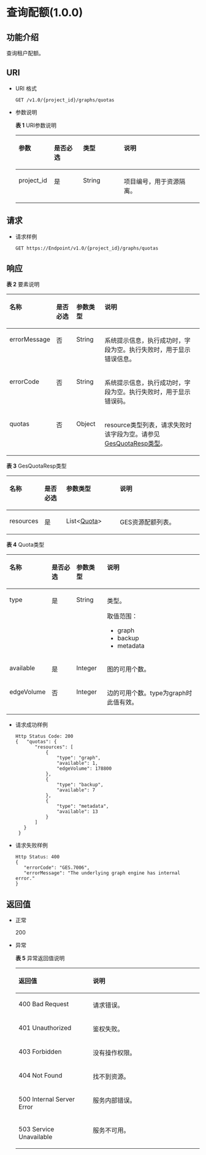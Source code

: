 # 查询配额\(1.0.0\)<a name="ges_03_0013"></a>

## 功能介绍<a name="section43665743"></a>

查询租户配额。

## URI<a name="section57447370"></a>

-   URI 格式

    ```
    GET /v1.0/{project_id}/graphs/quotas
    ```

-   参数说明

    **表 1**  URI参数说明

    <a name="table944842165240"></a>
    <table><thead align="left"><tr id="row50689853165240"><th class="cellrowborder" valign="top" width="19.23%" id="mcps1.2.5.1.1"><p id="p6438023316534"><a name="p6438023316534"></a><a name="p6438023316534"></a>参数</p>
    </th>
    <th class="cellrowborder" valign="top" width="15.809999999999999%" id="mcps1.2.5.1.2"><p id="p4741635116534"><a name="p4741635116534"></a><a name="p4741635116534"></a>是否必选</p>
    </th>
    <th class="cellrowborder" valign="top" width="22.189999999999998%" id="mcps1.2.5.1.3"><p id="p1551922216534"><a name="p1551922216534"></a><a name="p1551922216534"></a>类型</p>
    </th>
    <th class="cellrowborder" valign="top" width="42.77%" id="mcps1.2.5.1.4"><p id="p4909746116534"><a name="p4909746116534"></a><a name="p4909746116534"></a>说明</p>
    </th>
    </tr>
    </thead>
    <tbody><tr id="row54877755165240"><td class="cellrowborder" valign="top" width="19.23%" headers="mcps1.2.5.1.1 "><p id="p589966216534"><a name="p589966216534"></a><a name="p589966216534"></a>project_id</p>
    </td>
    <td class="cellrowborder" valign="top" width="15.809999999999999%" headers="mcps1.2.5.1.2 "><p id="p811058316534"><a name="p811058316534"></a><a name="p811058316534"></a>是</p>
    </td>
    <td class="cellrowborder" valign="top" width="22.189999999999998%" headers="mcps1.2.5.1.3 "><p id="p5297744816534"><a name="p5297744816534"></a><a name="p5297744816534"></a>String</p>
    </td>
    <td class="cellrowborder" valign="top" width="42.77%" headers="mcps1.2.5.1.4 "><p id="p6331489016534"><a name="p6331489016534"></a><a name="p6331489016534"></a>项目编号，用于资源隔离。</p>
    </td>
    </tr>
    </tbody>
    </table>


## 请求<a name="section47264284"></a>

-   请求样例

    ```
    GET https://Endpoint/v1.0/{project_id}/graphs/quotas
    ```


## 响应<a name="section22725374"></a>

**表 2**  要素说明

<a name="table28067432"></a>
<table><thead align="left"><tr id="row11887525"><th class="cellrowborder" valign="top" width="14.67%" id="mcps1.2.5.1.1"><p id="p23365488"><a name="p23365488"></a><a name="p23365488"></a>名称</p>
</th>
<th class="cellrowborder" valign="top" width="11.64%" id="mcps1.2.5.1.2"><p id="p13556388"><a name="p13556388"></a><a name="p13556388"></a>是否必选</p>
</th>
<th class="cellrowborder" valign="top" width="15.18%" id="mcps1.2.5.1.3"><p id="p24325607"><a name="p24325607"></a><a name="p24325607"></a>参数类型</p>
</th>
<th class="cellrowborder" valign="top" width="58.51%" id="mcps1.2.5.1.4"><p id="p24217188"><a name="p24217188"></a><a name="p24217188"></a>说明</p>
</th>
</tr>
</thead>
<tbody><tr id="row16628103"><td class="cellrowborder" valign="top" width="14.67%" headers="mcps1.2.5.1.1 "><p id="p4699083"><a name="p4699083"></a><a name="p4699083"></a>errorMessage</p>
</td>
<td class="cellrowborder" valign="top" width="11.64%" headers="mcps1.2.5.1.2 "><p id="p45081436"><a name="p45081436"></a><a name="p45081436"></a>否</p>
</td>
<td class="cellrowborder" valign="top" width="15.18%" headers="mcps1.2.5.1.3 "><p id="p27717665"><a name="p27717665"></a><a name="p27717665"></a>String</p>
</td>
<td class="cellrowborder" valign="top" width="58.51%" headers="mcps1.2.5.1.4 "><p id="p30538370"><a name="p30538370"></a><a name="p30538370"></a>系统提示信息，执行成功时，字段为空。执行失败时，用于显示错误信息。</p>
</td>
</tr>
<tr id="row6409881"><td class="cellrowborder" valign="top" width="14.67%" headers="mcps1.2.5.1.1 "><p id="p49438385"><a name="p49438385"></a><a name="p49438385"></a>errorCode</p>
</td>
<td class="cellrowborder" valign="top" width="11.64%" headers="mcps1.2.5.1.2 "><p id="p45086233"><a name="p45086233"></a><a name="p45086233"></a>否</p>
</td>
<td class="cellrowborder" valign="top" width="15.18%" headers="mcps1.2.5.1.3 "><p id="p28106233"><a name="p28106233"></a><a name="p28106233"></a>String</p>
</td>
<td class="cellrowborder" valign="top" width="58.51%" headers="mcps1.2.5.1.4 "><p id="p62012410"><a name="p62012410"></a><a name="p62012410"></a>系统提示信息，执行成功时，字段为空。执行失败时，用于显示错误码。</p>
</td>
</tr>
<tr id="row21240782"><td class="cellrowborder" valign="top" width="14.67%" headers="mcps1.2.5.1.1 "><p id="p12141622243"><a name="p12141622243"></a><a name="p12141622243"></a>quotas</p>
</td>
<td class="cellrowborder" valign="top" width="11.64%" headers="mcps1.2.5.1.2 "><p id="p42773356"><a name="p42773356"></a><a name="p42773356"></a>否</p>
</td>
<td class="cellrowborder" valign="top" width="15.18%" headers="mcps1.2.5.1.3 "><p id="p42089810"><a name="p42089810"></a><a name="p42089810"></a>Object</p>
</td>
<td class="cellrowborder" valign="top" width="58.51%" headers="mcps1.2.5.1.4 "><p id="p53831420"><a name="p53831420"></a><a name="p53831420"></a>resource类型列表，请求失败时该字段为空。请参见<a href="#table11891628142715">GesQuotaResp类型</a>。</p>
</td>
</tr>
</tbody>
</table>

**表 3**  GesQuotaResp类型

<a name="table11891628142715"></a>
<table><thead align="left"><tr id="row918952812275"><th class="cellrowborder" valign="top" width="14.67%" id="mcps1.2.5.1.1"><p id="p318920283276"><a name="p318920283276"></a><a name="p318920283276"></a>名称</p>
</th>
<th class="cellrowborder" valign="top" width="11.64%" id="mcps1.2.5.1.2"><p id="p518962822715"><a name="p518962822715"></a><a name="p518962822715"></a>是否必选</p>
</th>
<th class="cellrowborder" valign="top" width="28.27%" id="mcps1.2.5.1.3"><p id="p2189528192711"><a name="p2189528192711"></a><a name="p2189528192711"></a>参数类型</p>
</th>
<th class="cellrowborder" valign="top" width="45.42%" id="mcps1.2.5.1.4"><p id="p5189142813274"><a name="p5189142813274"></a><a name="p5189142813274"></a>说明</p>
</th>
</tr>
</thead>
<tbody><tr id="row131891128162716"><td class="cellrowborder" valign="top" width="14.67%" headers="mcps1.2.5.1.1 "><p id="p06011119142914"><a name="p06011119142914"></a><a name="p06011119142914"></a>resources</p>
</td>
<td class="cellrowborder" valign="top" width="11.64%" headers="mcps1.2.5.1.2 "><p id="p618952815275"><a name="p618952815275"></a><a name="p618952815275"></a>是</p>
</td>
<td class="cellrowborder" valign="top" width="28.27%" headers="mcps1.2.5.1.3 "><p id="p1657719210298"><a name="p1657719210298"></a><a name="p1657719210298"></a>List&lt;<a href="#table65377746">Quota</a>&gt;</p>
</td>
<td class="cellrowborder" valign="top" width="45.42%" headers="mcps1.2.5.1.4 "><p id="p385554810299"><a name="p385554810299"></a><a name="p385554810299"></a>GES资源配额列表。</p>
</td>
</tr>
</tbody>
</table>

**表 4**  Quota类型

<a name="table65377746"></a>
<table><thead align="left"><tr id="row12404353"><th class="cellrowborder" valign="top" width="13.08%" id="mcps1.2.5.1.1"><p id="p65228511"><a name="p65228511"></a><a name="p65228511"></a>名称</p>
</th>
<th class="cellrowborder" valign="top" width="14.39%" id="mcps1.2.5.1.2"><p id="p49018005"><a name="p49018005"></a><a name="p49018005"></a>是否必选</p>
</th>
<th class="cellrowborder" valign="top" width="16.39%" id="mcps1.2.5.1.3"><p id="p11035468"><a name="p11035468"></a><a name="p11035468"></a>参数类型</p>
</th>
<th class="cellrowborder" valign="top" width="56.14%" id="mcps1.2.5.1.4"><p id="p21457707"><a name="p21457707"></a><a name="p21457707"></a>说明</p>
</th>
</tr>
</thead>
<tbody><tr id="row58901642"><td class="cellrowborder" valign="top" width="13.08%" headers="mcps1.2.5.1.1 "><p id="p6303673"><a name="p6303673"></a><a name="p6303673"></a>type</p>
</td>
<td class="cellrowborder" valign="top" width="14.39%" headers="mcps1.2.5.1.2 "><p id="p40835493"><a name="p40835493"></a><a name="p40835493"></a>是</p>
</td>
<td class="cellrowborder" valign="top" width="16.39%" headers="mcps1.2.5.1.3 "><p id="p19340597"><a name="p19340597"></a><a name="p19340597"></a>String</p>
</td>
<td class="cellrowborder" valign="top" width="56.14%" headers="mcps1.2.5.1.4 "><p id="p23084497"><a name="p23084497"></a><a name="p23084497"></a>类型。</p>
<p id="p6433888"><a name="p6433888"></a><a name="p6433888"></a>取值范围：</p>
<a name="ul372116591758"></a><a name="ul372116591758"></a><ul id="ul372116591758"><li>graph</li><li>backup</li><li>metadata</li></ul>
</td>
</tr>
<tr id="row1265877"><td class="cellrowborder" valign="top" width="13.08%" headers="mcps1.2.5.1.1 "><p id="p35427225"><a name="p35427225"></a><a name="p35427225"></a>available</p>
</td>
<td class="cellrowborder" valign="top" width="14.39%" headers="mcps1.2.5.1.2 "><p id="p51032940"><a name="p51032940"></a><a name="p51032940"></a>是</p>
</td>
<td class="cellrowborder" valign="top" width="16.39%" headers="mcps1.2.5.1.3 "><p id="p40027513"><a name="p40027513"></a><a name="p40027513"></a></p>
<p id="p7249223123516"><a name="p7249223123516"></a><a name="p7249223123516"></a>Integer</p>
</td>
<td class="cellrowborder" valign="top" width="56.14%" headers="mcps1.2.5.1.4 "><p id="p21003110"><a name="p21003110"></a><a name="p21003110"></a>图的可用个数。</p>
</td>
</tr>
<tr id="row54810264"><td class="cellrowborder" valign="top" width="13.08%" headers="mcps1.2.5.1.1 "><p id="p10446393"><a name="p10446393"></a><a name="p10446393"></a>edgeVolume</p>
</td>
<td class="cellrowborder" valign="top" width="14.39%" headers="mcps1.2.5.1.2 "><p id="p40851470"><a name="p40851470"></a><a name="p40851470"></a>否</p>
</td>
<td class="cellrowborder" valign="top" width="16.39%" headers="mcps1.2.5.1.3 "><p id="p20634751"><a name="p20634751"></a><a name="p20634751"></a>Integer</p>
</td>
<td class="cellrowborder" valign="top" width="56.14%" headers="mcps1.2.5.1.4 "><p id="p60802166"><a name="p60802166"></a><a name="p60802166"></a>边的可用个数。type为graph时此值有效。</p>
</td>
</tr>
</tbody>
</table>

-   请求成功样例

    ```
    Http Status Code: 200
    {   "quotas": {
           "resources": [
               {
                   "type": "graph",
                   "available": 1,
                   "edgeVolume": 178800
               },
               {
                   "type": "backup",
                   "available": 7
               },
               {
                   "type": "metadata",
                   "available": 13
               }
           ]
       }
     }
    ```

-   请求失败样例

    ```
    Http Status: 400
    {
       "errorCode": "GES.7006",
       "errorMessage": "The underlying graph engine has internal error."
    }
    ```


## 返回值<a name="section28815999"></a>

-   正常

    200

-   异常

    **表 5**  异常返回值说明

    <a name="table21182911172628"></a>
    <table><thead align="left"><tr id="row22686601172628"><th class="cellrowborder" valign="top" width="40.339999999999996%" id="mcps1.2.3.1.1"><p id="p29113043172638"><a name="p29113043172638"></a><a name="p29113043172638"></a>返回值</p>
    </th>
    <th class="cellrowborder" valign="top" width="59.660000000000004%" id="mcps1.2.3.1.2"><p id="p9346244172638"><a name="p9346244172638"></a><a name="p9346244172638"></a>说明</p>
    </th>
    </tr>
    </thead>
    <tbody><tr id="row13233353172628"><td class="cellrowborder" valign="top" width="40.339999999999996%" headers="mcps1.2.3.1.1 "><p id="p50316832172638"><a name="p50316832172638"></a><a name="p50316832172638"></a>400 Bad Request</p>
    </td>
    <td class="cellrowborder" valign="top" width="59.660000000000004%" headers="mcps1.2.3.1.2 "><p id="p49131611172638"><a name="p49131611172638"></a><a name="p49131611172638"></a>请求错误。</p>
    </td>
    </tr>
    <tr id="row657300172628"><td class="cellrowborder" valign="top" width="40.339999999999996%" headers="mcps1.2.3.1.1 "><p id="p47920375172638"><a name="p47920375172638"></a><a name="p47920375172638"></a>401 Unauthorized</p>
    </td>
    <td class="cellrowborder" valign="top" width="59.660000000000004%" headers="mcps1.2.3.1.2 "><p id="p56345162172638"><a name="p56345162172638"></a><a name="p56345162172638"></a>鉴权失败。</p>
    </td>
    </tr>
    <tr id="row23989959172628"><td class="cellrowborder" valign="top" width="40.339999999999996%" headers="mcps1.2.3.1.1 "><p id="p4998764172638"><a name="p4998764172638"></a><a name="p4998764172638"></a>403 Forbidden</p>
    </td>
    <td class="cellrowborder" valign="top" width="59.660000000000004%" headers="mcps1.2.3.1.2 "><p id="p2246721172638"><a name="p2246721172638"></a><a name="p2246721172638"></a>没有操作权限。</p>
    </td>
    </tr>
    <tr id="row49197943172628"><td class="cellrowborder" valign="top" width="40.339999999999996%" headers="mcps1.2.3.1.1 "><p id="p27247364172638"><a name="p27247364172638"></a><a name="p27247364172638"></a>404 Not Found</p>
    </td>
    <td class="cellrowborder" valign="top" width="59.660000000000004%" headers="mcps1.2.3.1.2 "><p id="p59552853172638"><a name="p59552853172638"></a><a name="p59552853172638"></a>找不到资源。</p>
    </td>
    </tr>
    <tr id="row13744769172628"><td class="cellrowborder" valign="top" width="40.339999999999996%" headers="mcps1.2.3.1.1 "><p id="p61704332172638"><a name="p61704332172638"></a><a name="p61704332172638"></a>500 Internal Server Error</p>
    </td>
    <td class="cellrowborder" valign="top" width="59.660000000000004%" headers="mcps1.2.3.1.2 "><p id="p31994980172638"><a name="p31994980172638"></a><a name="p31994980172638"></a>服务内部错误。</p>
    </td>
    </tr>
    <tr id="row305099172628"><td class="cellrowborder" valign="top" width="40.339999999999996%" headers="mcps1.2.3.1.1 "><p id="p37564761172638"><a name="p37564761172638"></a><a name="p37564761172638"></a>503 Service Unavailable</p>
    </td>
    <td class="cellrowborder" valign="top" width="59.660000000000004%" headers="mcps1.2.3.1.2 "><p id="p22846801172638"><a name="p22846801172638"></a><a name="p22846801172638"></a>服务不可用。</p>
    </td>
    </tr>
    </tbody>
    </table>


